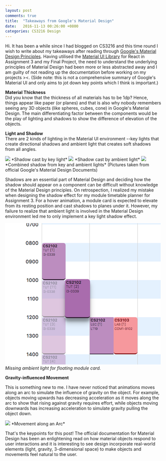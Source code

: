 ```yaml
---
layout: post
comments: true
title:  "Takeaways from Google's Material Design"
date:   2016-11-13 00:26:00 +0800
categories: CS3216 Design
---
```


Hi. It has been a while since I had blogged on CS3216 and this time round I wish to write about my takeaways after reading through [Google's Material Design Principles](https://material.google.com/). Having utilised the [Material UI Library](http://www.material-ui.com/#/) for React in Assignment 3 and my Final Project, the need to understand the underlying principles of Material Design had been more or less abstracted away and I am guilty of not reading up the documentation before working on my projects ><. (Side note: this is not a comprehensive summary of Google's Material UI and only aims to jot down key points which I think is important.)

**Material Thickness**  
Did you know that the thickness of all materials has to be 1dp? Hence, things appear like paper (or planes) and that is also why nobody remembers seeing any 3D objects (like spheres, cubes, cone) in Google's Material Design. The main differentiating factor between the components would be the play of lighting and shadows to show the difference of elevation of the objects.  

**Light and Shadow**  
There are 2 kinds of lighting in the Material UI environment --key lights that create directional shadows and ambient light that creates soft shadows from all angles.

<!-- | <img src="https://material-design.storage.googleapis.com/publish/material_v_9/0B6Okdz75tqQsSFZUZ01GTk13T28/whatismaterial_environment_shadow1.png" width="200"> | | <img src="https://material-design.storage.googleapis.com/publish/material_v_9/0B6Okdz75tqQsdDhaaTMwMTFVLTA/whatismaterial_environment_shadow2.png" width="200"> | |<img src="https://material-design.storage.googleapis.com/publish/material_v_9/0B6Okdz75tqQsNnVmbTNMUF9DR0U/whatismaterial_environment_shadow3.png" width="200"> |
|:---:|:---:|:---:|:---:|:---:|
| *Shadow cast by key light* | | *Shadow cast by ambient light* | | *Combined shadow from key and ambient lights* | -->

<img src="https://material-design.storage.googleapis.com/publish/material_v_9/0B6Okdz75tqQsSFZUZ01GTk13T28/whatismaterial_environment_shadow1.png" width="500">  
*Shadow cast by key light*

<img src="https://material-design.storage.googleapis.com/publish/material_v_9/0B6Okdz75tqQsdDhaaTMwMTFVLTA/whatismaterial_environment_shadow2.png" width="500">  
*Shadow cast by ambient light*

<img src="https://material-design.storage.googleapis.com/publish/material_v_9/0B6Okdz75tqQsNnVmbTNMUF9DR0U/whatismaterial_environment_shadow3.png" width="500">  
*Combined shadow from key and ambient lights*  
(Pictures taken from official Google's Material Design Documents)

Shadows are an essential part of Material Design and deciding how the shadow should appear on a component can be difficult without knowledge of the Material Design principles. On retrospection, I realized my mistake when designing the shadow effect for my module timetable planner for Assignment 3. For a hover animation, a module card is expected to elevate from its resting position and cast shadows to planes under it. However, my failure to realize that ambient light is involved in the Material Design environment led me to only implement a key light shadow effect.

![Missing ambient light](/images/progwebapp/missing-ambient-light.png)  
*Missing ambient light for floating module card.*

**Gravity-influenced Movement**  

This is something new to me. I have never noticed that animations moves along an arc to simulate the influence of gravity on the object. For example, objects moving upwards has decreasing acceleration as it moves along the arc to show that rising against gravity requires effort, while objects moving downwards has increasing acceleration to simulate gravity pulling the object down.

<img src="https://material-design.storage.googleapis.com/publish/material_v_9/0BybB4JO78tNpWnRtS1RnaVk3Sjg/02-movement.png" width="500">  
*Movement along an Arc*

That's the keypoints for this post! The official documentation for Material Design has been an enlightening read on how material objects respond to user interactions and it is interesting to see design incorporate real-world elements (light, gravity, 3-dimensional space) to make objects and movements feel natural to the user.